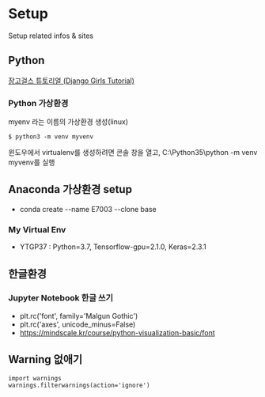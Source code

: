# Setup

Setup related infos & sites

## Python

[장고걸스 튜토리얼 (Django Girls Tutorial)](https://tutorial.djangogirls.org/ko/installation/)

### Python 가상환경

myenv 라는 이름의 가상환경 생성(linux)

```
$ python3 -m venv myvenv
```

윈도우에서 virtualenv를 생성하려면 콘솔 창을 열고,  C:\Python35\python -m venv myvenv를 실행


## Anaconda 가상환경 setup

* conda create --name E7003 --clone base


### My Virtual Env

* YTGP37 : Python=3.7, Tensorflow-gpu=2.1.0, Keras=2.3.1

## 한글환경

### Jupyter Notebook 한글 쓰기
* plt.rc('font', family='Malgun Gothic')
* plt.rc('axes', unicode_minus=False)
* https://mindscale.kr/course/python-visualization-basic/font

## Warning 없애기

```
import warnings
warnings.filterwarnings(action='ignore') 
```


